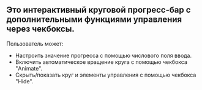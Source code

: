 ## Это интерактивный круговой прогресс-бар с дополнительными функциями управления через чекбоксы.

Пользователь может:

* Настроить значение прогресса с помощью числового поля ввода.
* Включить автоматическое вращение круга с помощью чекбокса "Animate".
* Скрыть/показать круг и элементы управления с помощью чекбокса "Hide".